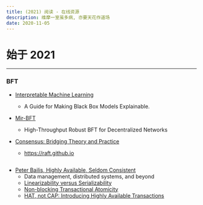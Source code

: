 ```yaml
---
title: (2021) 阅读 - 在线资源
description: 维摩一室虽多病, 亦要天花作道场
date: 2020-11-05
---
```


# 始于 2021

------------------

### BFT

* [Interpretable Machine Learning](https://christophm.github.io/interpretable-ml-book/)
  - A Guide for Making Black Box Models Explainable.
* [Mir-BFT](https://arxiv.org/abs/1906.05552)
  - High-Throughput Robust BFT for Decentralized Networks


* [Consensus: Bridging Theory and Practice](https://github.com/ongardie/dissertation)
  - https://raft.github.io

```
```

* [Peter Bailis, Highly Available, Seldom Consistent](http://www.bailis.org/blog/)
  - Data management, distributed systems, and beyond
  - [Linearizability versus Serializability](http://www.bailis.org/blog/linearizability-versus-serializability/)
  - [Non-blocking Transactional Atomicity](http://www.bailis.org/blog/non-blocking-transactional-atomicity/)
  - [HAT, not CAP: Introducing Highly Available Transactions](http://www.bailis.org/blog/hat-not-cap-introducing-highly-available-transactions/)
